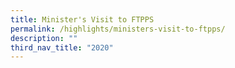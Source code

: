 ```yaml
---
title: Minister's Visit to FTPPS
permalink: /highlights/ministers-visit-to-ftpps/
description: ""
third_nav_title: "2020"
---
```

